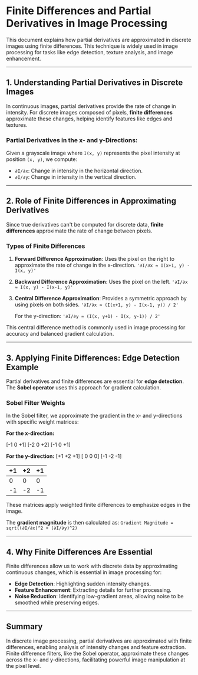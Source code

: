 # Finite Differences and Partial Derivatives in Image Processing

This document explains how partial derivatives are approximated in discrete images using finite differences. This technique is widely used in image processing for tasks like edge detection, texture analysis, and image enhancement.

---

## 1. Understanding Partial Derivatives in Discrete Images

In continuous images, partial derivatives provide the rate of change in intensity. For discrete images composed of pixels, **finite differences** approximate these changes, helping identify features like edges and textures.

### Partial Derivatives in the x- and y-Directions:
Given a grayscale image where `I(x, y)` represents the pixel intensity at position `(x, y)`, we compute:
   - `∂I/∂x`: Change in intensity in the horizontal direction.
   - `∂I/∂y`: Change in intensity in the vertical direction.

---

## 2. Role of Finite Differences in Approximating Derivatives

Since true derivatives can't be computed for discrete data, **finite differences** approximate the rate of change between pixels.

### Types of Finite Differences

1. **Forward Difference Approximation**: Uses the pixel on the right to approximate the rate of change in the x-direction.
   `'∂I/∂x ≈ I(x+1, y) - I(x, y)'`

2. **Backward Difference Approximation**: Uses the pixel on the left.
   `'∂I/∂x ≈ I(x, y) - I(x-1, y)'`

3. **Central Difference Approximation**: Provides a symmetric approach by using pixels on both sides.
   `'∂I/∂x ≈ (I(x+1, y) - I(x-1, y)) / 2'`

   For the y-direction:
   `'∂I/∂y ≈ (I(x, y+1) - I(x, y-1)) / 2'`

This central difference method is commonly used in image processing for accuracy and balanced gradient calculation.

---

## 3. Applying Finite Differences: Edge Detection Example

Partial derivatives and finite differences are essential for **edge detection**. The **Sobel operator** uses this approach for gradient calculation.

### Sobel Filter Weights
In the Sobel filter, we approximate the gradient in the x- and y-directions with specific weight matrices:

**For the x-direction:**

[-1 0 +1] [-2 0 +2] [-1 0 +1]



**For the y-direction:**
[+1 +2 +1] 
[ 0  0  0] 
[-1 -2 -1]

|   +1   |   +2   |   +1   |
| ------ | ------ | ------ |
|   0    |   0    |   0    |
|  -1    |  -2    |  -1    |


These matrices apply weighted finite differences to emphasize edges in the image.

The **gradient magnitude** is then calculated as:
`Gradient Magnitude = sqrt((∂I/∂x)^2 + (∂I/∂y)^2)`

---

## 4. Why Finite Differences Are Essential

Finite differences allow us to work with discrete data by approximating continuous changes, which is essential in image processing for:
   - **Edge Detection**: Highlighting sudden intensity changes.
   - **Feature Enhancement**: Extracting details for further processing.
   - **Noise Reduction**: Identifying low-gradient areas, allowing noise to be smoothed while preserving edges.

---

## Summary

In discrete image processing, partial derivatives are approximated with finite differences, enabling analysis of intensity changes and feature extraction. Finite difference filters, like the Sobel operator, approximate these changes across the x- and y-directions, facilitating powerful image manipulation at the pixel level.
